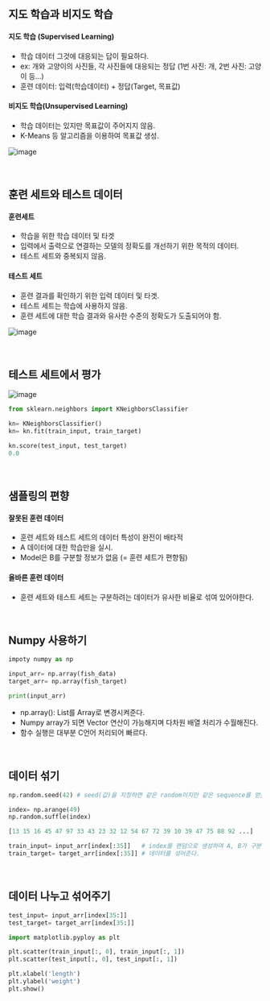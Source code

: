 ## 지도 학습과 비지도 학습
#### 지도 학습 (Supervised Learning)
- 학습 데이터 그것에 대응되는 답이 필요하다.
- ex: 개와 고양이의 사진들, 각 사진들에 대응되는 정답 (1번 사진: 개, 2번 사진: 고양이 등...)
- 훈련 데이터: 입력(학습데이터) + 정답(Target, 목표값)

#### 비지도 학습(Unsupervised Learning)
- 학습 데이터는 있지만 목표값이 주어지지 않음.
- K-Means 등 알고리즘을 이용하여 목표값 생성.  

![image](https://user-images.githubusercontent.com/79950504/189032434-3924c4c6-0181-451f-abf2-6c664a3a0d3d.png)

<br>

## 훈련 세트와 테스트 데이터
#### 훈련세트
- 학습을 위한 학습 데이터 및 타겟
- 입력에서 출력으로 연결하는 모델의 정확도를 개선하기 위한 목적의 데이터.
- 테스트 세트와 중복되지 않음.

#### 테스트 세트
- 훈련 결과를 확인하기 위한 입력 데이터 및 타겟.
- 테스트 세트는 학습에 사용하지 않음.
- 훈련 세트에 대한 학습 결과와 유사한 수준의 정확도가 도출되어야 함.  

![image](https://user-images.githubusercontent.com/79950504/189033939-355f071d-a552-4347-a8d3-4667e58db756.png)

<br>

## 테스트 세트에서 평가
![image](https://user-images.githubusercontent.com/79950504/189034052-aa938a58-53f5-4ae0-843e-20ae02e8aea6.png)
```python
from sklearn.neighbors import KNeighborsClassifier

kn= KNeighborsClassifier()
kn= kn.fit(train_input, train_target)

kn.score(test_input, test_target)
0.0
```

<br>

## 샘플링의 편향
#### 잘못된 훈련 데이터
- 훈련 세트와 테스트 세트의 데이터 특성이 완전이 배타적
- A 데이터에 대한 학습만을 실시.
- Model은 B를 구분할 정보가 없음 (= 훈련 세트가 편향됨)

#### 올바른 훈련 데이터
- 훈련 세트와 테스트 세트는 구분하려는 데이터가 유사한 비율로 섞여 있어야한다.

<br>

## Numpy 사용하기
``` python
impoty numpy as np

input_arr= np.array(fish_data)
target_arr= np.array(fish_target)

print(input_arr)
```
- np.array(): List를 Array로 변경시켜준다.
- Numpy array가 되면 Vector 연산이 가능해지며 다차원 배열 처리가 수월해진다.
- 함수 실행은 대부분 C언어 처리되어 빠르다.

<br>

## 데이터 섞기
```python
np.random.seed(42) # seed(값)을 지정하면 같은 random이지만 같은 sequence를 얻을 수 있음

index= np.arange(49)
np.random.suffle(index)

[13 15 16 45 47 97 33 43 23 32 12 54 67 72 39 10 39 47 75 88 92 ...]

train_input= input_arr[index[:35]]   # index를 랜덤으로 생성하며 A, B가 구분되어 있는
train_target= target_arr[index[:35]] # 데이터를 섞어준다.
```

<br>

## 데이터 나누고 섞어주기
```python
test_input= input_arr[index[35:]]
test_target= target_arr[index[35:]]

import matplotlib.pyploy as plt

plt.scatter(train_input[:, 0], train_input[:, 1])
plt.scatter(test_input[:, 0], test_input[:, 1])

plt.xlabel('length')
plt.ylabel('weight')
plt.show()
```

